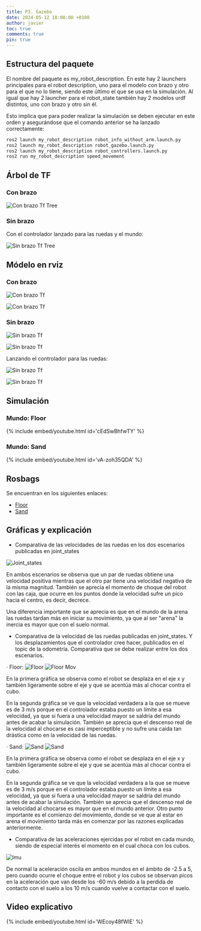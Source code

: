 ```yaml
---
title: P3. Gazebo
date: 2024-05-12 18:00:00 +0100
author: javier
toc: true
comments: true
pin: true
---
```


## Estructura del paquete

El nombre del paquete es my_robot_description. En este hay 2 launchers principales para el robot description, uno para el modelo con brazo y otro para el que no lo tiene, siendo este último el que se usa en la simulación. Al igual que hay 2 launcher para el robot_state también hay 2 modelos urdf distintos, uno con brazo y otro sin él.

Esto implica que para poder realizar la simulación se deben ejecutar en este orden y asegurándose que el comando anterior se ha lanzado correctamente:

```bash
ros2 launch my_robot_description robot_info_without_arm.launch.py
ros2 launch my_robot_description robot_gazebo.launch.py
ros2 launch my_robot_description robot_controllers.launch.py
ros2 run my_robot_description speed_movement
```

## Árbol de TF

### Con brazo

![Con brazo Tf Tree](/assets/img/p3/with_arm_tf.svg)

### Sin brazo

Con el controlador lanzado para las ruedas y el mundo:

![Sin brazo Tf Tree](/assets/img/p3/wthout_arm_tf.svg)

## Módelo en rviz

### Con brazo

![Con brazo Tf](/assets/img/p3/with_arm_tf1.png)

![Con brazo Tf](/assets/img/p3/with_arm_tf2.png)

### Sin brazo

![Sin brazo Tf](/assets/img/p3/without_arm_tf_0.png)

![Sin brazo Tf](/assets/img/p3/without_arm_tf_1.png)

Lanzando el controlador para las ruedas:

![Sin brazo Tf](/assets/img/p3/without_arm_tf_2.png)

![Sin brazo Tf](/assets/img/p3/without_arm_tf_3.png)

## Simulación

### Mundo: Floor

{% include embed/youtube.html id='cEdSwBhfwTY' %}

### Mundo: Sand

{% include embed/youtube.html id='vA-zoh35QDA' %}

## Rosbags

Se encuentran en los siguientes enlaces:

- [Floor](https://github.com/javizqh-urjc-practices/MySR-p3-gazebo/tree/master/assets/rosbags/floor)
- [Sand](https://github.com/javizqh-urjc-practices/MySR-p3-gazebo/tree/master/assets/rosbags/sand)

## Gráficas y explicación

- Comparativa de las velocidades de las ruedas en los dos escenarios
publicadas en joint_states

![Joint_states](/assets/img/p3/joint_states.png)

En ambos escenarios se observa que un par de ruedas obtiene una velocidad positiva mientras que el otro par tiene una velocidad negativa de la misma magnitud.
También se aprecia el momento de choque del robot con las caja, que ocurre en los puntos donde la velocidad sufre un pico hacia el centro, es decir, decrece.

Una diferencia importante que se aprecia es que en el mundo de la arena las ruedas tardan más en iniciar su movimiento, ya que al ser "arena" la inercia es mayor que con el suelo normal.

- Comparativa de la velocidad de las ruedas publicadas en joint_states. Y los
desplazamientos que el controlador cree hacer, publicados en el topic de la
odometría. Comparativa que se debe realizar entre los dos escenarios.

· Floor:
![Floor](/assets/img/p3/floor_odometry.png)
![Floor Mov](/assets/img/p3/floor_odom2.png)

En la primera gráfica se observa como el robot se desplaza en el eje x y también ligeramente sobre el eje y que se acentúa más al chocar contra el cubo.

En la segunda gráfica se ve que la velocidad verdadera a la que se mueve es de 3 m/s porque en el controlador estaba puesto un límite a esa velocidad, ya que si fuera a una velocidad mayor se saldría del mundo antes de acabar la simulación. También se aprecia que el descenso real de la velocidad al chocarse es casi imperceptible y no sufre una caida tan drástica como en la velocidad de las ruedas.

· Sand:
![Sand](/assets/img/p3/sand_odometry.png)
![Sand](/assets/img/p3/sand_odom2.png)

En la primera gráfica se observa como el robot se desplaza en el eje x y también ligeramente sobre el eje y que se acentúa más al chocar contra el cubo.

En la segunda gráfica se ve que la velocidad verdadera a la que se mueve es de 3 m/s porque en el controlador estaba puesto un límite a esa velocidad, ya que si fuera a una velocidad mayor se saldría del mundo antes de acabar la simulación. También se aprecia que el descenso real de la velocidad al chocarse es mayor que en el mundo anterior. Otro punto importante es el comienzo del movimiento, donde se ve que al estar en arena el movimiento tarda más en comenzar por las razones explicadas anteriormente.

- Comparativa de las aceleraciones ejercidas por el robot en cada mundo, siendo
de especial interés el momento en el cual choca con los cubos.

![Imu](/assets/img/p3/imu.png)

De normal la aceleración oscila en ambos mundos en el ámbito de -2.5 a 5, pero cuando ocurre el choque entre el robot y los cubos se observan picos en la aceleración que van desde los -60 m/s debido a la perdida de contacto con el suelo a los 10 m/s cuando vuelve a contactar con el suelo.

## Video explicativo

{% include embed/youtube.html id='WEcoy48fWlE' %}
